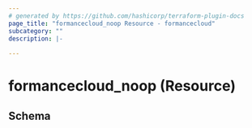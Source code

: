```yaml
---
# generated by https://github.com/hashicorp/terraform-plugin-docs
page_title: "formancecloud_noop Resource - formancecloud"
subcategory: ""
description: |-
  
---
```


# formancecloud_noop (Resource)





<!-- schema generated by tfplugindocs -->
## Schema
